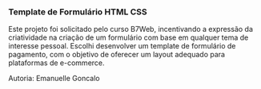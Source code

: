 ### Template de Formulário HTML CSS

Este projeto foi solicitado pelo curso B7Web, incentivando a expressão da criatividade na criação de um formulário com base em qualquer tema de interesse pessoal. Escolhi desenvolver um template de formulário de pagamento, com o objetivo de oferecer um layout adequado para plataformas de e-commerce.

Autoria: Emanuelle Goncalo